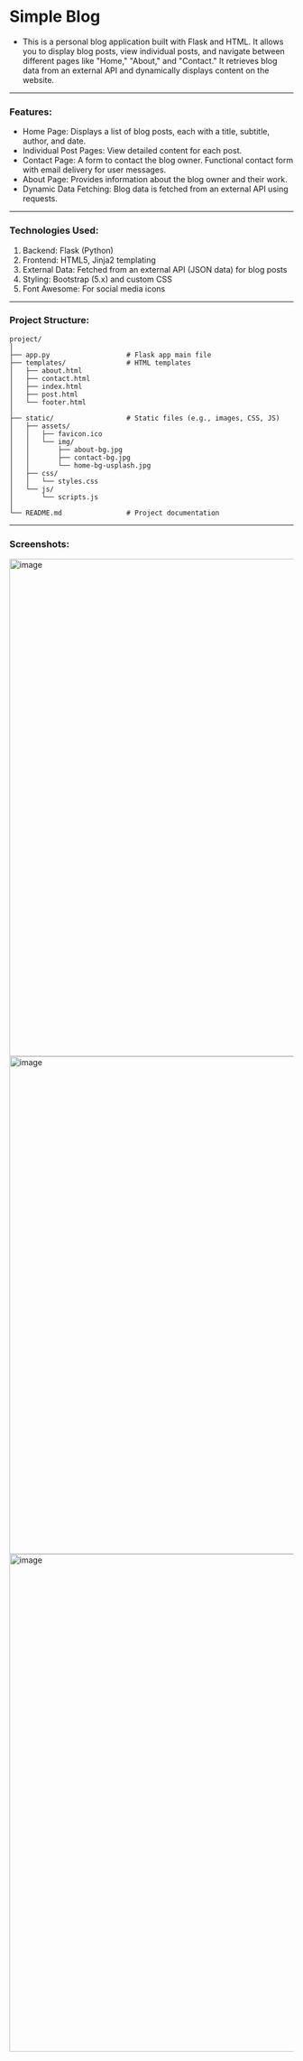 # Simple Blog

- This is a personal blog application built with Flask and HTML. It allows you to display blog posts, view individual posts, and navigate between different pages like "Home," "About," and "Contact." It retrieves blog data from an external API and dynamically displays content on the website.

---

### Features:

- Home Page: Displays a list of blog posts, each with a title, subtitle, author, and date.
- Individual Post Pages: View detailed content for each post.
- Contact Page: A form to contact the blog owner. Functional contact form with email delivery for user messages.
- About Page: Provides information about the blog owner and their work.
- Dynamic Data Fetching: Blog data is fetched from an external API using requests.

---

### Technologies Used:

1. Backend: Flask (Python)
2. Frontend: HTML5, Jinja2 templating
3. External Data: Fetched from an external API (JSON data) for blog posts
4. Styling: Bootstrap (5.x) and custom CSS
5. Font Awesome: For social media icons

---

### Project Structure:

```
project/
│
├── app.py                   # Flask app main file
├── templates/               # HTML templates
│   ├── about.html
│   ├── contact.html
│   ├── index.html
│   ├── post.html
│   └── footer.html
│
├── static/                  # Static files (e.g., images, CSS, JS)
│   ├── assets/
│   │   ├── favicon.ico
│   │   └── img/
│   │       ├── about-bg.jpg
│   │       ├── contact-bg.jpg
│   │       └── home-bg-usplash.jpg
│   ├── css/
│   │   └── styles.css
│   └── js/
│       └── scripts.js
│
└── README.md                # Project documentation

```

---

### Screenshots:

<img width="882" alt="image" src="https://github.com/user-attachments/assets/a186249c-600b-403f-89c1-4bd8f0d0cbdc" />
<img width="882" alt="image" src="https://github.com/user-attachments/assets/0507b367-96d8-479e-9991-3e356c06da69" />
<img width="882" alt="image" src="https://github.com/user-attachments/assets/26bd1068-c289-44fc-a2d6-5a1a737555e9" />


